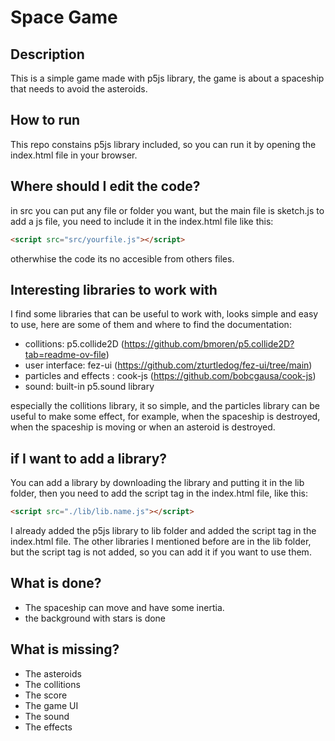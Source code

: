 # Space Game

## Description
This is a simple game made with p5js library, the game is about a spaceship that needs to avoid the asteroids.

## How to run
This repo constains p5js library included, so you can run it by opening the index.html file in your browser.

## Where should I edit the code?
in src you can put any file or folder you want, but the main file is sketch.js
to add a js file, you need to include it in the index.html file like this:
```html
<script src="src/yourfile.js"></script>
```
otherwhise the code its no accesible from others files.

## Interesting libraries to work with
I find some libraries that can be useful to work with, looks simple and easy to use, here are some of them and where to find the documentation:
-  collitions: p5.collide2D (https://github.com/bmoren/p5.collide2D?tab=readme-ov-file) 
- user interface: fez-ui (https://github.com/zturtledog/fez-ui/tree/main)
- particles and effects : cook-js (https://github.com/bobcgausa/cook-js)
- sound: built-in p5.sound library

especially the collitions library, it so simple, and the particles library can be useful to make some effect, for example, when the spaceship is destroyed, when the spaceship is moving or when an asteroid is destroyed.

## if I want to add a library?
You can add a library by downloading the library and putting it in the lib folder, then you need to add the script tag in the index.html file, like this:
```html
<script src="./lib/lib.name.js"></script>
```
I already added the p5js library to lib folder and added the script tag in the index.html file. The other libraries I mentioned before are in the lib folder, but the script tag is not added, so you can add it if you want to use them.
## What is done?
- The spaceship can move and have some inertia.
- the background with stars is done
## What is missing?
- The asteroids
- The collitions
- The score
- The game UI
- The sound
- The effects
